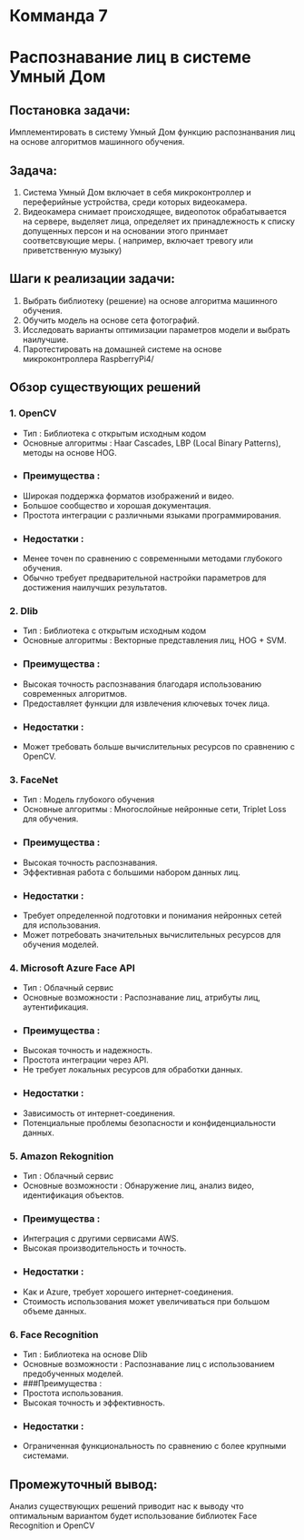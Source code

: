# Комманда 7
# Распознавание лиц в системе Умный Дом


## Постановка задачи:
Имплементировать в систему Умный Дом функцию распознанвания лиц на основе алгоритмов машинного обучения. 

## Задача:
1. Система Умный Дом включает в себя микроконтроллер и переферийные устройства, среди которых видеокамера.
2. Видеокамера снимает происходящее, видеопоток обрабатывается на сервере, выделяет лица, определяет их принадлежность к списку допущенных персон и на основании этого принмает соответсвующие меры. ( например, включает тревогу или приветственную музыку)

## Шаги к реализации задачи:

1. Выбрать библиотеку (решение) на основе алгоритма машинного обучения.
2. Обучить модель на основе сета фотографий.
3. Исследовать варианты оптимизации параметров модели и выбрать наилучшие.
4.  Паротестировать на домашней системе на основе микроконтроллера RaspberryPi4/


## Обзор существующих решений

### 1. OpenCV
-  Тип : Библиотека с открытым исходным кодом
-  Основные алгоритмы : Haar Cascades, LBP (Local Binary Patterns), методы на основе HOG.
-  ### Преимущества :
- Широкая поддержка форматов изображений и видео.
- Большое сообщество и хорошая документация.
- Простота интеграции с различными языками программирования.
-  ### Недостатки :
- Менее точен по сравнению с современными методами глубокого обучения.
- Обычно требует предварительной настройки параметров для достижения наилучших результатов.

 ### 2. Dlib
-  Тип : Библиотека с открытым исходным кодом
-  Основные алгоритмы : Векторные представления лиц, HOG + SVM.
-  ### Преимущества :
- Высокая точность распознавания благодаря использованию современных алгоритмов.
- Предоставляет функции для извлечения ключевых точек лица.
-  ### Недостатки :
- Может требовать больше вычислительных ресурсов по сравнению с OpenCV.

### 3. FaceNet
-  Тип : Модель глубокого обучения
-  Основные алгоритмы : Многослойные нейронные сети, Triplet Loss для обучения.
-  ### Преимущества :
- Высокая точность распознавания.
- Эффективная работа с большими набором данных лиц.
-  ### Недостатки :
- Требует определенной подготовки и понимания нейронных сетей для использования.
- Может потребовать значительных вычислительных ресурсов для обучения моделей.

### 4. Microsoft Azure Face API
-  Тип : Облачный сервис
-  Основные возможности : Распознавание лиц, атрибуты лиц, аутентификация.
-  ### Преимущества :
- Высокая точность и надежность.
- Простота интеграции через API.
- Не требует локальных ресурсов для обработки данных.
-  ### Недостатки :
- Зависимость от интернет-соединения.
- Потенциальные проблемы безопасности и конфиденциальности данных.

 ### 5. Amazon Rekognition
-  Тип : Облачный сервис
-  Основные возможности : Обнаружение лиц, анализ видео, идентификация объектов.
-  ### Преимущества :
- Интеграция с другими сервисами AWS.
- Высокая производительность и точность.
-  ### Недостатки :
- Как и Azure, требует хорошего интернет-соединения.
- Стоимость использования может увеличиваться при большом объеме данных.

 ### 6. Face Recognition
-  Тип : Библиотека на основе Dlib
-  Основные возможности : Распознавание лиц с использованием предобученных моделей.
-  ###Преимущества :
- Простота использования.
- Высокая точность и эффективность.
-  ### Недостатки :
- Ограниченная функциональность по сравнению с более крупными системами.

## Промежуточный вывод:
Анализ существующих решений приводит нас к выводу что оптимальным вариантом будет использование библиотек Face Recognition и OpenCV
